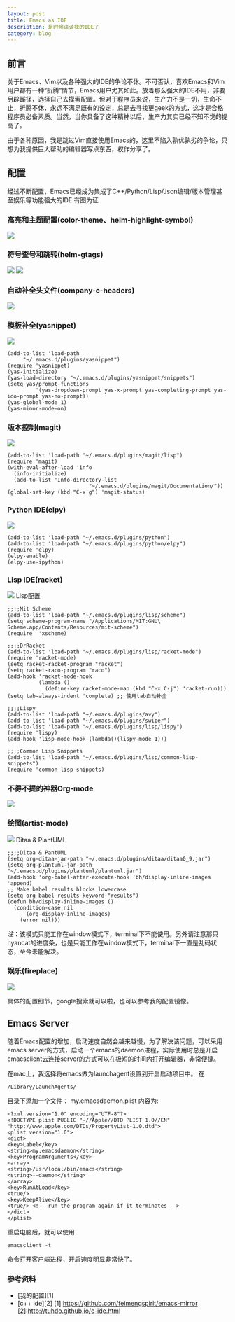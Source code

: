 ```yaml
---
layout: post
title: Emacs as IDE
description: 是时候谈谈我的IDE了
category: blog
---
```


## 前言
关于Emacs、Vim以及各种强大的IDE的争论不休。不可否认，喜欢Emacs和Vim用户都有一种“折腾”情节，Emacs用户尤其如此。放着那么强大的IDE不用，非要另辟蹊径，选择自己去摸索配置。但对于程序员来说，生产力不是一切，生命不止，折腾不休，永远不满足既有的设定，总是去寻找更geek的方式，这才是合格程序员必备素质。当然，当你具备了这种精神以后，生产力其实已经不知不觉的提高了。

由于各种原因，我是跳过Vim直接使用Emacs的，这里不陷入孰优孰劣的争论，只想为我提供巨大帮助的编辑器写点东西，权作分享了。


## 配置
经过不断配置，Emacs已经成为集成了C++/Python/Lisp/Json编辑/版本管理甚至娱乐等功能强大的IDE.有图为证
### 高亮和主题配置(color-theme、helm-highlight-symbol)
<img src="/images/blog/emacs/emacs-1.png">

### 符号查号和跳转(helm-gtags)
<img src="/images/blog/emacs/emacs-2.png">
<img src="/images/blog/emacs/emacs-5.gif">

### 自动补全头文件(company-c-headers)
<img src="/images/blog/emacs/emacs-3.gif">

### 模板补全(yasnippet)
<img src="/images/blog/emacs/emacs-4.gif">

	(add-to-list 'load-path
	     "~/.emacs.d/plugins/yasnippet")
	(require 'yasnippet)
	(yas-initialize)
	(yas-load-directory "~/.emacs.d/plugins/yasnippet/snippets")
	(setq yas/prompt-functions
			 '(yas-dropdown-prompt yas-x-prompt yas-completing-prompt yas-ido-prompt yas-no-prompt))
	(yas-global-mode 1)
	(yas-minor-mode-on)


### 版本控制(magit) 
<img src="/images/blog/emacs/emacs-6.gif">

	(add-to-list 'load-path "~/.emacs.d/plugins/magit/lisp")
	(require 'magit)
	(with-eval-after-load 'info
	  (info-initialize)
	  (add-to-list 'Info-directory-list
							  "~/.emacs.d/plugins/magit/Documentation/"))
	(global-set-key (kbd "C-x g") 'magit-status)

### Python IDE(elpy)
<img src="/images/blog/emacs/emacs-7.png">

	(add-to-list 'load-path "~/.emacs.d/plugins/python")
	(add-to-list 'load-path "~/.emacs.d/plugins/python/elpy")
	(require 'elpy)
	(elpy-enable)
	(elpy-use-ipython)


### Lisp IDE(racket)
<img src="/images/blog/emacs/emacs-8.png">
Lisp配置

	;;;;Mit Scheme
	(add-to-list 'load-path "~/.emacs.d/plugins/lisp/scheme")
	(setq scheme-program-name "/Applications/MIT:GNU\ Scheme.app/Contents/Resources/mit-scheme")
	(require  'xscheme)

	;;;;DrRacket
	(add-to-list 'load-path "~/.emacs.d/plugins/lisp/racket-mode")
	(require 'racket-mode)
	(setq racket-racket-program "racket")
	(setq racket-raco-program "raco")
	(add-hook 'racket-mode-hook
			  (lambda ()
				(define-key racket-mode-map (kbd "C-x C-j") 'racket-run)))
	(setq tab-always-indent 'complete) ;; 使用tab自动补全

	;;;;Lispy
	(add-to-list 'load-path "~/.emacs.d/plugins/avy")
	(add-to-list 'load-path "~/.emacs.d/plugins/swiper")
	(add-to-list 'load-path "~/.emacs.d/plugins/lisp/lispy")
	(require 'lispy)
	(add-hook 'lisp-mode-hook (lambda()(lispy-mode 1)))

	;;;;Common Lisp Snippets
	(add-to-list 'load-path "~/.emacs.d/plugins/lisp/common-lisp-snippets")
	(require 'common-lisp-snippets)



### 不得不提的神器Org-mode
<img src="/images/blog/emacs/emacs-11.png">

### 绘图(artist-mode)
<img src="/images/blog/emacs/emacs-9.gif">
Ditaa & PlantUML


	;;;;Ditaa & PantUML
	(setq org-ditaa-jar-path "~/.emacs.d/plugins/ditaa/ditaa0_9.jar")
	(setq org-plantuml-jar-path "~/.emacs.d/plugins/plantuml/plantuml.jar")
	(add-hook 'org-babel-after-execute-hook 'bh/display-inline-images 'append)
	;; Make babel results blocks lowercase
	(setq org-babel-results-keyword "results")
	(defun bh/display-inline-images ()
	  (condition-case nil
		  (org-display-inline-images)
		(error nil)))
*注*：该模式只能工作在window模式下，terminal下不能使用。另外请注意那只nyancat的进度条，也是只能工作在window模式下，terminal下一直是乱码状态，至今未能解决。


### 娱乐(fireplace)
<img src="/images/blog/emacs/emacs-10.gif">

具体的配置细节，google搜索就可以啦，也可以参考我的配置镜像。

## Emacs Server
随着Emacs配置的增加，启动速度自然会越来越慢，为了解决该问题，可以采用emacs server的方式，启动一个emacs的daemon进程，实际使用时总是开启emacsclient去连接server的方式可以在极短的时间内打开编辑器，非常便捷。

在mac上，我选择将emacs做为launchagent设置到开启启动项目中。
在

	/Library/LaunchAgents/

目录下添加一个文件： my.emacsdaemon.plist 内容为:

	<?xml version="1.0" encoding="UTF-8"?>
	<!DOCTYPE plist PUBLIC "-//Apple//DTD PLIST 1.0//EN" "http://www.apple.com/DTDs/PropertyList-1.0.dtd">
	<plist version="1.0">
	<dict>
	<key>Label</key>
	<string>my.emacsdaemon</string>
	<key>ProgramArguments</key>
	<array>
	<string>/usr/local/bin/emacs</string>
	<string>--daemon</string>
	</array>
	<key>RunAtLoad</key>
	<true/>
	<key>KeepAlive</key>
	<true/> <!-- run the program again if it terminates -->
	</dict>
	</plist>

重启电脑后，就可以使用

	emacsclient -t
命令打开客户端进程，开启速度明显非常快了。

### 参考资料

* [我的配置][1]
* [c++ ide][2]
[1]:https://github.com/feimengspirit/emacs-mirror
[2]:http://tuhdo.github.io/c-ide.html
